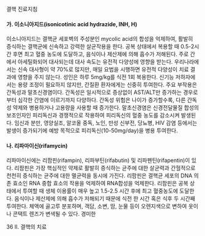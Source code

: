 결핵 진료지침

#### 가. 이소니아지드(isonicotinic acid hydrazide, INH, H)

이소니아지드는 결핵균 세포벽의 주성분인 mycolic acid의 합성을 억제하여, 활발히 증식하는 결핵균에 신속하고 강력한 살균작용을 한다. 공복 상태에서 복용할 때 0.5-2시간 후면 최고 혈중 농도에 도달하고, 음식이나 제산제에 의해 흡수가 저해된다. 주로 간에서 아세틸화되어 대사되는데 대사 속도는 유전적 다양성에 영향을 받는다. 우리나라에서는 신속 대사형이 약 70%로 많지만, 매일 요법을 시행하면 유전적 다양성이 치료 결과에 영향을 주지 않는다. 성인은 하루 5mg/kg를 식전 1회 복용한다. 신기능 저하자에서는 용량 조정이 필요하지 않지만, 간질환 환자에게는 신중히 투여한다.
주요 부작용은 간독성과 말초신경염이다. 간독성은 일시적으로 증상없이 AST/ALT만 증가하는 경우로부터 심각한 간염에 이르기까지 다양하다. 간독성 위험은 나이가 증가할수록, 다른 간독성 약제와 병용하거나 고용량을 사용할 때 증가한다.
말초신경염은 신경전달물질 합성의 보조인자인 피리독신과 경쟁적으로 작용하여 피리독신의 혈중 농도를 감소시켜 발생된다. 임신과 분만, 영양실조, 알코올 중독, 노인, 만성 신부전, 당뇨병, HIV 감염 등에서는 발생이 증가되기에 예방 목적으로 피리독신(10-50mg/day)을 병용 투여한다.

#### 나. 리파마이신(rifamycin)

리파마이신에는 리팜핀(rifampin), 리파부틴(rifabutin) 및 리파펜틴(rifapentin)이 있다. 리팜핀은 가장 핵심적인 약제로 활발히 증식하는 균주에 대한 살균력과 간헐적으로 천천히 증식하는 균주에 대한 멸균력을 동시에 가진다. 리팜핀은 결핵균 세포의 DNA 의존 효소인 RNA 중합 효소의 작용을 억제하여 RNA합성을 억제한다.
리팜핀은 공복 상태에서 투여할 때 생체 이용률이 매우 높고 1.5-2.5 시간 후에 최고 혈중농도에 도달한다. 음식이나 제산제에 의해 흡수가 저해되기 때문에 식전 한 시간 혹은 식후 두 시간째 투여한다. 체액에 골고루 분포하며, 객담, 소변, 땀, 눈물 등이 오렌지색으로 변하여 옷이나 콘택트 렌즈가 변색될 수 있다. 경미한

<PAGE>36
II. 결핵의 치료
